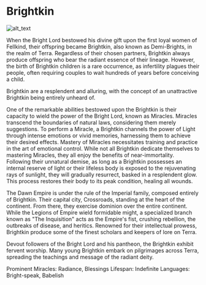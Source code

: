 # Brightkin

![alt_text]()

When the Bright Lord bestowed his divine gift upon the first loyal women of Fellkind, their offspring became Brightkin, also known as Demi-Brights, in the realm of Terra. Regardless of their chosen partners, Brightkin always produce offspring who bear the radiant essence of their lineage. However, the birth of Brightkin children is a rare occurrence, as infertility plagues their people, often requiring couples to wait hundreds of years before conceiving a child.

Brightkin are a resplendent and alluring, with the concept of an unattractive Brightkin being entirely unheard of.

One of the remarkable abilities bestowed upon the Brightkin is their capacity to wield the power of the Bright Lord, known as Miracles. Miracles transcend the boundaries of natural laws, considering them merely suggestions. To perform a Miracle, a Brightkin channels the power of Light through intense emotions or vivid memories, harnessing them to achieve their desired effects. Mastery of Miracles necessitates training and practice in the art of emotional control. While not all Brightkin dedicate themselves to mastering Miracles, they all enjoy the benefits of near-immortality. Following their unnatural demise, as long as a Brightkin possesses an internal reserve of light or their lifeless body is exposed to the rejuvenating rays of sunlight, they will gradually resurrect, basked in a resplendent glow. This process restores their body to its peak condition, healing all wounds.

The Dawn Empire is under the rule of the Imperial family, composed entirely of Brightkin. Their capital city, Crossroads, standing at the heart of the continent. From there, they exercise dominion over the entire continent. While the Legions of Empire wield formidable might, a specialized branch known as "The Inquisition" acts as the Empire's fist, crushing rebellion, the outbreaks of disease, and heritics. Renowned for their intellectual prowess, Brightkin produce some of the finest scholars and keepers of lore on Terra.

Devout followers of the Bright Lord and his pantheon, the Brightkin exhibit fervent worship. Many young Brightkin embark on pilgrimages across Terra, spreading the teachings and message of the radiant deity.

Prominent Miracles: Radiance, Blessings
Lifespan: Indefinite
Languages: Bright-speak, Babelish

